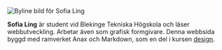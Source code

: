 <div  class="row">
<footer class="author-byline">
<img src="img/me-small.jpg" alt="Byline bild för Sofia Ling"/>
<p><strong>Sofia Ling</strong> är student vid Blekinge Tekniska Högskola och läser webbutveckling. Arbetar även som grafisk formgivare. Denna webbsida byggd med ramverket Anax och Markdown, som en del i kursen <a href="https://dbwebb.se/uppgift/bygg-en-redovisa-sida-till-kursen-design">design</a>.</p>
</footer>
</div>

